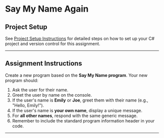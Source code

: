 # Say My Name Again

## Project Setup

See [Project Setup Instructions](./ProjectSetup.md) for detailed steps on how to set up your C# project and version control for this assignment.

---

## Assignment Instructions

Create a new program based on the **Say My Name program**. Your new program should:

1. Ask the user for their name.
2. Greet the user by name on the console.
3. If the user's name is **Emily** or **Joe**, greet them with their name (e.g., "Hello, Emily!").
4. If the user's name is **your own name**, display a unique message.
5. For **all other names**, respond with the same generic message.
6. Remember to include the standard program information header in your code.

---
